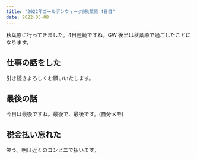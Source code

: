 ```yaml
---
title: "2022年ゴールデンウィーク@秋葉原 4日目"
date: 2022-05-08
---
```


秋葉原に行ってきました。4日連続ですね。GW 後半は秋葉原で過ごしたことになります。

## 仕事の話をした

引き続きよろしくお願いいたします。

## 最後の話

今日は最後ですね。最後で、最後です。(自分メモ)

## 税金払い忘れた

笑う。明日近くのコンビニで払います。
